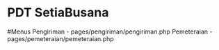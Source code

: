 # PDT SetiaBusana

#Menus
Pengiriman - pages/pengiriman/pengiriman.php
Pemeteraian - pages/pemeteraian/pemeteraian.php
